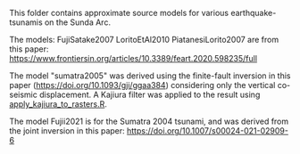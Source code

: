 This folder contains approximate source models for various earthquake-tsunamis on the Sunda Arc.

The models:
    FujiSatake2007	LoritoEtAl2010	PiatanesiLorito2007
are from this paper: https://www.frontiersin.org/articles/10.3389/feart.2020.598235/full

The model "sumatra2005" was derived using the finite-fault inversion in this
paper (https://doi.org/10.1093/gji/ggaa384) considering only the vertical
co-seismic displacement. A Kajiura filter was applied to the result using [apply_kajiura_to_rasters.R](apply_kajiura_to_rasters.R).

The model Fujii2021 is for the Sumatra 2004 tsunami, and was derived from the joint inversion in this paper: https://doi.org/10.1007/s00024-021-02909-6

